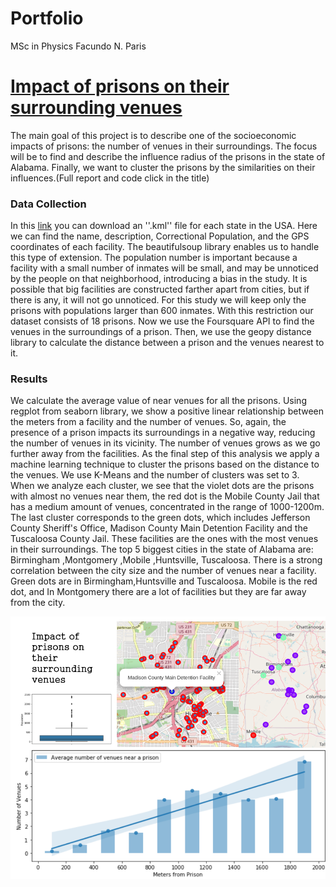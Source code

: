 # Portfolio
MSc in Physics Facundo N. Paris

# [Impact of prisons on their surrounding venues](https://github.com/facuparis/Coursera_Capstone)
The main goal of this project is to describe one of the socioeconomic impacts of prisons: the number of venues in their surroundings. The focus will be to find and describe the influence radius of the prisons in the state of Alabama. Finally, we want to cluster the prisons by the similarities on their influences.(Full report and code click in the title)  

### Data Collection 
In this [link](https://www.prisonersofthecensus.org/data/kml.html) you can download an ''.kml'' file for each state in the USA. Here we can find the name, description, Correctional Population, and the GPS coordinates of each facility. The beautifulsoup library enables us to handle this type of extension.
The population number is important because a facility with a small number of inmates will be small, and may be unnoticed by the people on that neighborhood, introducing a bias in the study. It is possible that big facilities are constructed farther apart from cities, but if there is any, it will not go unnoticed. For this study we will keep only the prisons with populations larger than 600 inmates. With this restriction our dataset consists of 18 prisons. 
Now we use the Foursquare API to find the venues in the surroundings of a prison. Then, we use the geopy distance library to calculate the distance between a prison and the venues nearest to it.

### Results
We calculate the average value of near venues for all the prisons. Using regplot from seaborn library, we show a positive linear relationship between the meters from a facility and the number of venues. So, again, the presence of a prison impacts its surroundings in a negative way, reducing the number of venues in its vicinity. The number of venues grows as we go further away from the facilities.
As the final step of this analysis we apply a machine learning technique to cluster the prisons based on the distance to the venues. We use K-Means and the number of clusters was set to 3.  
When we analyze each cluster, we see that the violet dots are the prisons with almost no venues near them, the red dot is the Mobile County Jail that has a medium amount of venues, concentrated in the range of 1000-1200m. The last cluster corresponds to the green dots, which includes Jefferson County Sheriff's Office, Madison County Main Detention Facility and the Tuscaloosa County Jail. These facilities are the ones with the most venues in their surroundings. 
The top 5 biggest cities in the state of Alabama are: Birmingham ,Montgomery ,Mobile ,Huntsville, Tuscaloosa. There is a strong correlation between the city size and the number of venues near a facility. Green dots are in Birmingham,Huntsville and Tuscaloosa. Mobile is the red dot, and In Montgomery there are a lot of facilities but they are far away from the city. 


![](/images/prisons.png)
